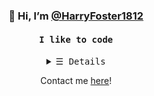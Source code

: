 <h3 align="center"> 👋 Hi, I’m <a href="https://www.harryfoster.tech/">@HarryFoster1812</a></h3>

<h4 align="center"><samp> I like to code </samp></h4>
<details style="text-align:center;">
   <summary> <samp>&#9776; Details</samp></summary>
   <p align="center">
     <br>
      <a href="https://github.com/HarryFoster1812?tab=repositories" target="_blank"><img alt="Code" src="https://img.shields.io/badge/-code-000000?style=flat-square&logo=Plex&logoColor=white"></a>
      <a href="https://github.com/HarryFoster1812?tab=repositories&language=python" target="_blank"><img alt="Python" src="https://img.shields.io/badge/-Python-3572A5?style=flat-square&logo=Python&logoColor=white"></a>
      <a href="https://github.com/HarryFoster1812?tab=repositories&q=&type=&language=c%23" target="_blank"><img alt="C#" src="https://img.shields.io/badge/-C%20Sharp-0088CC?logo=C-Sharp&style=flat-square"></a>
      <a href="https://github.com/HarryFoster1812?tab=repositories&language=javascript" target="_blank"><img alt="Javascript" src="https://img.shields.io/badge/-Javascript-f1e05a?style=flat-square&logo=Javascript&logoColor=white"></a>
      <a href="https://github.com/HarryFoster1812?tab=repositories&language=html" target="_blank"><img alt="HTML" src="https://img.shields.io/badge/-HTML-E34F26?style=flat-square&logo=HTML5&logoColor=white"></a>
  <br>
  <img src="https://github-readme-stats.vercel.app/api?username=HarryFoster1812&show_icons=true&hide_border=true&title_color=5391FE&icon_color=000000&text_color=555"></img><br>
     <a href="https://github.com/HarryFoster1812" target="_blank"><img alt="HarryFoster1812" src="https://badges.pufler.dev/visits/HarryFoster1812/HarryFoster1812?logo=GitHub&label=visits&color=success&logoColor=white&style=flat-square"/></a>
     <a href="https://www.youtube.com/watch?v=dQw4w9WgXcQ" target="_blank"><img alt="GitHub hits" src="https://img.shields.io/github/last-commit/HarryFoster1812/HarryFoster1812?label=profile%20updated&style=flat-square"></a>
  </samp>
  </p>
</details>

<p align="center">Contact me <a href = "mailto: harrywfoster10@gmail.com">here</a>!</p>

